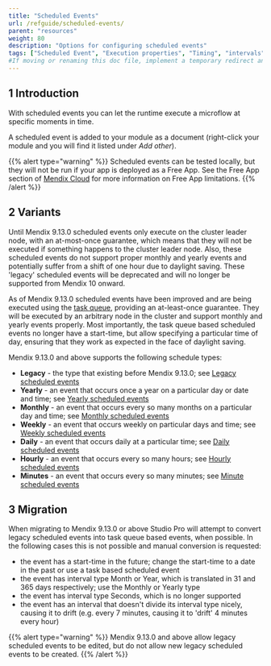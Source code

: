 ```yaml
---
title: "Scheduled Events"
url: /refguide/scheduled-events/
parent: "resources"
weight: 80
description: "Options for configuring scheduled events"
tags: ["Scheduled Event", "Execution properties", "Timing", "intervals", "scheduling issues", "time zones", "daylight saving"]
#If moving or renaming this doc file, implement a temporary redirect and let the respective team know they should update the URL in the product. See Mapping to Products for more details.
---
```


## 1 Introduction

With scheduled events you can let the runtime execute a microflow at specific moments in time.

A scheduled event is added to your module as a document (right-click your module and you will find it listed under *Add other*).

{{% alert type="warning" %}}
Scheduled events can be tested locally, but they will not be run if your app is deployed as a Free App. See the Free App section of [Mendix Cloud](/developerportal/deploy/mendix-cloud-deploy#free-app) for more information on Free App limitations.
{{% /alert %}}

## 2 Variants

Until Mendix 9.13.0 scheduled events only execute on the cluster leader node, with an at-most-once guarantee, which means that they
will not be executed if something happens to the cluster leader node. Also, these scheduled events do not support proper monthly and
yearly events and potentially suffer from a shift of one hour due to daylight saving. These 'legacy' scheduled events will be
deprecated and will no longer be supported from Mendix 10 onward.

As of Mendix 9.13.0 scheduled events have been improved and are being executed using the [task queue](task-queue.md), providing an
at-least-once guarantee. They will be executed by an arbitrary node in the cluster and support monthly and yearly events properly.
Most importantly, the task queue based scheduled events no longer have a start-time, but allow specifying a particular time of day,
ensuring that they work as expected in the face of daylight saving.

Mendix 9.13.0 and above supports the following schedule types:

* **Legacy** - the type that existing before Mendix 9.13.0; see [Legacy scheduled events](scheduled-events-legacy.md)
* **Yearly** - an event that occurs once a year on a particular day or date and time; see [Yearly scheduled events](scheduled-events-task-queue.md#yearly)
* **Monthly** - an event that occurs every so many months on a particular day and time; see [Monthly scheduled events](scheduled-events-task-queue.md#monthly)
* **Weekly** - an event that occurs weekly on particular days and time; see [Weekly scheduled events](scheduled-events-task-queue.md#weekly)
* **Daily** - an event that occurs daily at a particular time; see [Daily scheduled events](scheduled-events-task-queue.md#daily)
* **Hourly** - an event that occurs every so many hours; see [Hourly scheduled events](scheduled-events-task-queue.md#hourly)
* **Minutes** - an event that occurs every so many minutes; see [Minute scheduled events](scheduled-events-task-queue.md#minutes)

## 3 Migration

When migrating to Mendix 9.13.0 or above Studio Pro will attempt to convert legacy scheduled events into task queue based events,
when possible. In the following cases this is not possible and manual conversion is requested:

* the event has a start-time in the future; change the start-time to a date in the past or use a task based scheduled event
* the event has interval type Month or Year, which is translated in 31 and 365 days respectively; use the Monthly or Yearly type 
* the event has interval type Seconds, which is no longer supported
* the event has an interval that doesn't divide its interval type nicely, causing it to drift (e.g. every 7 minutes, causing it to 'drift' 4 minutes every hour)

{{% alert type="warning" %}}
Mendix 9.13.0 and above allow legacy scheduled events to be edited, but do not allow new legacy scheduled events to be created.
{{% /alert %}}

